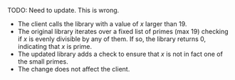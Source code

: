 TODO: Need to update. This is wrong.

- The client calls the library with a value of *x* larger than 19.
- The original library iterates over a fixed list of primes (max 19) checking if *x* is evenly divisible by any of them. If so, the library returns 0, indicating that *x* is prime.
- The updated library adds a check to ensure that *x* is not in fact one of the small primes.
- The change does not affect the client.
